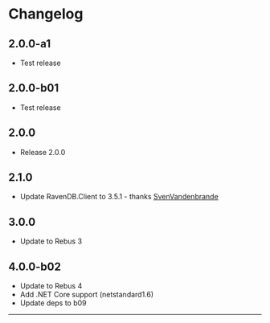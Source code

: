 # Changelog

## 2.0.0-a1

* Test release

## 2.0.0-b01

* Test release

## 2.0.0

* Release 2.0.0

## 2.1.0

* Update RavenDB.Client to 3.5.1 - thanks [SvenVandenbrande]

## 3.0.0

* Update to Rebus 3

## 4.0.0-b02

* Update to Rebus 4
* Add .NET Core support (netstandard1.6)
* Update deps to b09

---

[SvenVandenbrande]: https://github.com/SvenVandenbrande